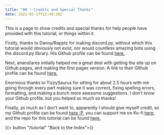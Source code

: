 ```yaml
---
title: "00 - Credits and Special Thanks"
date: 2021-02-17T12:49:20Z
---
```


This is a page to show credits and special thanks for help people have provided with this tutorial, or things within it.

Firstly, thanks to Danny/Rapptz for making discord.py, without which this tutorial would obviously not exist, nor would countless amazing bots using the discord.py library. His Github profile can be found [here.](https://github.com/Rapptz)

Next, anand/ares initially helped me a great deal with getting the site up on Github pages, and making the first pages version. A link to their Github profile can be found [here.](https://github.com/anand2312)

Enormous thanks to TizzySaurus for sitting for about 2.5 hours with me going through every part making sure it was correct, fixing spelling errors, formatting, and making a bunch more awesome suggestions. I don't know your Github profile, but you helped so much so thanks!

Finally, as much as I don't want to, apparently I should give myself credit, so my Github profile can be found [here :P](https://github.com/vcokltfre), you can support me on Ko-fi [here](https://ko-fi.com/vcokltfre), and the repo for this tutorial can be found [here.](https://github.com/vcokltfre/tutorial)

{{< button "/tutorial" "Back to the Index">}}